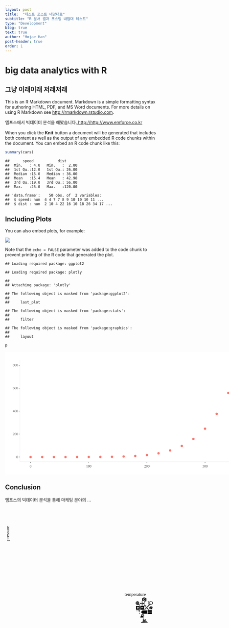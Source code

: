 ```yaml
---
layout: post
title:  "테스트 포스트 내맘대로"
subtitle: "R 분서 결과 포스팅 내맘대 테스트"
type: "Development"
blog: true
text: true
author: "Hojae Han"
post-header: true
order: 1
---
```


# big data analytics with R
## 그냥 이래이래 저래저래

This is an R Markdown document. Markdown is a simple formatting syntax for authoring HTML, PDF, and MS Word documents. For more details on using R Markdown see <http://rmarkdown.rstudio.com>.

엠포스에서 빅데이터 분석을 해봤습니다<sub>~</sub><http://http://www.emforce.co.kr>

When you click the **Knit** button a document will be generated that includes both content as well as the output of any embedded R code chunks within the document. You can embed an R code chunk like this:

``` r
summary(cars)
```

    ##      speed           dist       
    ##  Min.   : 4.0   Min.   :  2.00  
    ##  1st Qu.:12.0   1st Qu.: 26.00  
    ##  Median :15.0   Median : 36.00  
    ##  Mean   :15.4   Mean   : 42.98  
    ##  3rd Qu.:19.0   3rd Qu.: 56.00  
    ##  Max.   :25.0   Max.   :120.00

    ## 'data.frame':    50 obs. of  2 variables:
    ##  $ speed: num  4 4 7 7 8 9 10 10 10 11 ...
    ##  $ dist : num  2 10 4 22 16 10 18 26 34 17 ...

Including Plots
---------------

You can also embed plots, for example:

<img src="md_test_files/figure-markdown_github/pressure-1.png" style="display: block; margin: auto;" />

Note that the `echo = FALSE` parameter was added to the code chunk to prevent printing of the R code that generated the plot.

    ## Loading required package: ggplot2

    ## Loading required package: plotly

    ## 
    ## Attaching package: 'plotly'

    ## The following object is masked from 'package:ggplot2':
    ## 
    ##     last_plot

    ## The following object is masked from 'package:stats':
    ## 
    ##     filter

    ## The following object is masked from 'package:graphics':
    ## 
    ##     layout

``` r
p
```

<div align="center">
<div id="htmlwidget-6c524e28b0b01266c4c6" style="width:100%;height:400px;" class="plotly html-widget html-widget-static-bound js-plotly-plot"><div class="plot-container plotly"><div class="svg-container" style="position: relative; width: 910px; height: 400px;"><svg class="main-svg" xmlns="http://www.w3.org/2000/svg" xmlns:xlink="http://www.w3.org/1999/xlink" width="910" height="400" style="background: rgb(255, 255, 255);"><defs id="defs-0a18e4"><g class="clips"><clipPath id="clip0a18e4xyplot" class="plotclip"><rect width="753" height="332"></rect></clipPath><clipPath class="axesclip" id="clip0a18e4x"><rect x="49" y="0" width="753" height="400"></rect></clipPath><clipPath class="axesclip" id="clip0a18e4y"><rect x="0" y="26" width="910" height="332"></rect></clipPath><clipPath class="axesclip" id="clip0a18e4xy"><rect x="49" y="26" width="753" height="332"></rect></clipPath></g><g class="gradients"></g></defs><g class="bglayer"><rect class="bg" x="49" y="26" width="753" height="332" style="fill: rgb(255, 255, 255); fill-opacity: 1; stroke-width: 0;"></rect></g><g class="draglayer cursor-crosshair"><g class="xy"><rect class="nsewdrag drag" data-subplot="xy" x="49" y="26" width="753" height="332" style="fill: transparent; stroke-width: 0; pointer-events: all;"></rect><rect class="nwdrag drag cursor-nw-resize" data-subplot="xy" x="29" y="6" width="20" height="20" style="fill: transparent; stroke-width: 0; pointer-events: all;"></rect><rect class="nedrag drag cursor-ne-resize" data-subplot="xy" x="802" y="6" width="20" height="20" style="fill: transparent; stroke-width: 0; pointer-events: all;"></rect><rect class="swdrag drag cursor-sw-resize" data-subplot="xy" x="29" y="358" width="20" height="20" style="fill: transparent; stroke-width: 0; pointer-events: all;"></rect><rect class="sedrag drag cursor-se-resize" data-subplot="xy" x="802" y="358" width="20" height="20" style="fill: transparent; stroke-width: 0; pointer-events: all;"></rect><rect class="ewdrag drag cursor-ew-resize" data-subplot="xy" x="124.3" y="358.5" width="602.4" height="20" style="fill: transparent; stroke-width: 0; pointer-events: all;"></rect><rect class="wdrag drag cursor-w-resize" data-subplot="xy" x="49" y="358.5" width="75.3" height="20" style="fill: transparent; stroke-width: 0; pointer-events: all;"></rect><rect class="edrag drag cursor-e-resize" data-subplot="xy" x="726.7" y="358.5" width="75.3" height="20" style="fill: transparent; stroke-width: 0; pointer-events: all;"></rect><rect class="nsdrag drag cursor-ns-resize" data-subplot="xy" x="28.5" y="59.2" width="20" height="265.6" style="fill: transparent; stroke-width: 0; pointer-events: all;"></rect><rect class="sdrag drag cursor-s-resize" data-subplot="xy" x="28.5" y="324.8" width="20" height="33.2" style="fill: transparent; stroke-width: 0; pointer-events: all;"></rect><rect class="ndrag drag cursor-n-resize" data-subplot="xy" x="28.5" y="26" width="20" height="33.2" style="fill: transparent; stroke-width: 0; pointer-events: all;"></rect></g></g><g class="layer-below"><g class="imagelayer"></g><g class="shapelayer"></g></g><g class="cartesianlayer"><g class="subplot xy"><g class="layer-subplot"><g class="shapelayer"></g><g class="imagelayer"></g></g><g class="gridlayer"><g class="x"></g><g class="y"></g></g><g class="zerolinelayer"></g><path class="xlines-below"></path><path class="ylines-below"></path><g class="overlines-below"></g><g class="xaxislayer-below"></g><g class="yaxislayer-below"></g><g class="overaxes-below"></g><g class="plot" transform="translate(49, 26)" clip-path="url(#clip0a18e4xyplot)"><g class="scatterlayer mlayer"><g class="trace scatter traceaced9a" style="stroke-miterlimit: 2; opacity: 1;"><g class="points"><path class="point" transform="translate(34.23,316.91)" d="M2.83,0A2.83,2.83 0 1,1 0,-2.83A2.83,2.83 0 0,1 2.83,0Z" style="opacity: 1; stroke-width: 1.88976px; fill: rgb(248, 118, 109); fill-opacity: 1; stroke: rgb(248, 118, 109); stroke-opacity: 1;"></path><path class="point" transform="translate(72.26,316.91)" d="M2.83,0A2.83,2.83 0 1,1 0,-2.83A2.83,2.83 0 0,1 2.83,0Z" style="opacity: 1; stroke-width: 1.88976px; fill: rgb(248, 118, 109); fill-opacity: 1; stroke: rgb(248, 118, 109); stroke-opacity: 1;"></path><path class="point" transform="translate(110.29,316.91)" d="M2.83,0A2.83,2.83 0 1,1 0,-2.83A2.83,2.83 0 0,1 2.83,0Z" style="opacity: 1; stroke-width: 1.88976px; fill: rgb(248, 118, 109); fill-opacity: 1; stroke: rgb(248, 118, 109); stroke-opacity: 1;"></path><path class="point" transform="translate(148.32,316.9)" d="M2.83,0A2.83,2.83 0 1,1 0,-2.83A2.83,2.83 0 0,1 2.83,0Z" style="opacity: 1; stroke-width: 1.88976px; fill: rgb(248, 118, 109); fill-opacity: 1; stroke: rgb(248, 118, 109); stroke-opacity: 1;"></path><path class="point" transform="translate(186.35,316.88)" d="M2.83,0A2.83,2.83 0 1,1 0,-2.83A2.83,2.83 0 0,1 2.83,0Z" style="opacity: 1; stroke-width: 1.88976px; fill: rgb(248, 118, 109); fill-opacity: 1; stroke: rgb(248, 118, 109); stroke-opacity: 1;"></path><path class="point" transform="translate(224.38,316.81)" d="M2.83,0A2.83,2.83 0 1,1 0,-2.83A2.83,2.83 0 0,1 2.83,0Z" style="opacity: 1; stroke-width: 1.88976px; fill: rgb(248, 118, 109); fill-opacity: 1; stroke: rgb(248, 118, 109); stroke-opacity: 1;"></path><path class="point" transform="translate(262.41,316.63)" d="M2.83,0A2.83,2.83 0 1,1 0,-2.83A2.83,2.83 0 0,1 2.83,0Z" style="opacity: 1; stroke-width: 1.88976px; fill: rgb(248, 118, 109); fill-opacity: 1; stroke: rgb(248, 118, 109); stroke-opacity: 1;"></path><path class="point" transform="translate(300.44,316.22)" d="M2.83,0A2.83,2.83 0 1,1 0,-2.83A2.83,2.83 0 0,1 2.83,0Z" style="opacity: 1; stroke-width: 1.88976px; fill: rgb(248, 118, 109); fill-opacity: 1; stroke: rgb(248, 118, 109); stroke-opacity: 1;"></path><path class="point" transform="translate(338.47,315.34)" d="M2.83,0A2.83,2.83 0 1,1 0,-2.83A2.83,2.83 0 0,1 2.83,0Z" style="opacity: 1; stroke-width: 1.88976px; fill: rgb(248, 118, 109); fill-opacity: 1; stroke: rgb(248, 118, 109); stroke-opacity: 1;"></path><path class="point" transform="translate(376.5,313.61)" d="M2.83,0A2.83,2.83 0 1,1 0,-2.83A2.83,2.83 0 0,1 2.83,0Z" style="opacity: 1; stroke-width: 1.88976px; fill: rgb(248, 118, 109); fill-opacity: 1; stroke: rgb(248, 118, 109); stroke-opacity: 1;"></path><path class="point" transform="translate(414.53,310.43)" d="M2.83,0A2.83,2.83 0 1,1 0,-2.83A2.83,2.83 0 0,1 2.83,0Z" style="opacity: 1; stroke-width: 1.88976px; fill: rgb(248, 118, 109); fill-opacity: 1; stroke: rgb(248, 118, 109); stroke-opacity: 1;"></path><path class="point" transform="translate(452.56,304.89)" d="M2.83,0A2.83,2.83 0 1,1 0,-2.83A2.83,2.83 0 0,1 2.83,0Z" style="opacity: 1; stroke-width: 1.88976px; fill: rgb(248, 118, 109); fill-opacity: 1; stroke: rgb(248, 118, 109); stroke-opacity: 1;"></path><path class="point" transform="translate(490.59,295.56)" d="M2.83,0A2.83,2.83 0 1,1 0,-2.83A2.83,2.83 0 0,1 2.83,0Z" style="opacity: 1; stroke-width: 1.88976px; fill: rgb(248, 118, 109); fill-opacity: 1; stroke: rgb(248, 118, 109); stroke-opacity: 1;"></path><path class="point" transform="translate(528.62,280.96)" d="M2.83,0A2.83,2.83 0 1,1 0,-2.83A2.83,2.83 0 0,1 2.83,0Z" style="opacity: 1; stroke-width: 1.88976px; fill: rgb(248, 118, 109); fill-opacity: 1; stroke: rgb(248, 118, 109); stroke-opacity: 1;"></path><path class="point" transform="translate(566.65,258.12)" d="M2.83,0A2.83,2.83 0 1,1 0,-2.83A2.83,2.83 0 0,1 2.83,0Z" style="opacity: 1; stroke-width: 1.88976px; fill: rgb(248, 118, 109); fill-opacity: 1; stroke: rgb(248, 118, 109); stroke-opacity: 1;"></path><path class="point" transform="translate(604.68,224.42)" d="M2.83,0A2.83,2.83 0 1,1 0,-2.83A2.83,2.83 0 0,1 2.83,0Z" style="opacity: 1; stroke-width: 1.88976px; fill: rgb(248, 118, 109); fill-opacity: 1; stroke: rgb(248, 118, 109); stroke-opacity: 1;"></path><path class="point" transform="translate(642.71,176.11)" d="M2.83,0A2.83,2.83 0 1,1 0,-2.83A2.83,2.83 0 0,1 2.83,0Z" style="opacity: 1; stroke-width: 1.88976px; fill: rgb(248, 118, 109); fill-opacity: 1; stroke: rgb(248, 118, 109); stroke-opacity: 1;"></path><path class="point" transform="translate(680.74,107.96)" d="M2.83,0A2.83,2.83 0 1,1 0,-2.83A2.83,2.83 0 0,1 2.83,0Z" style="opacity: 1; stroke-width: 1.88976px; fill: rgb(248, 118, 109); fill-opacity: 1; stroke: rgb(248, 118, 109); stroke-opacity: 1;"></path><path class="point" transform="translate(718.77,15.09)" d="M2.83,0A2.83,2.83 0 1,1 0,-2.83A2.83,2.83 0 0,1 2.83,0Z" style="opacity: 1; stroke-width: 1.88976px; fill: rgb(248, 118, 109); fill-opacity: 1; stroke: rgb(248, 118, 109); stroke-opacity: 1;"></path></g></g></g></g><g class="overplot"></g><path class="xlines-above crisp" d="M48,358.5H802" style="fill: none; stroke-width: 1px; stroke: rgb(235, 235, 235); stroke-opacity: 1;"></path><path class="ylines-above crisp" d="M48.5,26V358" style="fill: none; stroke-width: 1px; stroke: rgb(235, 235, 235); stroke-opacity: 1;"></path><g class="overlines-above"></g><g class="xaxislayer-above"><path class="xtick ticks crisp" d="M0,358.8320880033209v3.65296803652968" transform="translate(83.22999999999999,0)" style="stroke: rgb(51, 51, 51); stroke-opacity: 1; stroke-width: 1px;"></path><path class="xtick ticks crisp" d="M0,358.8320880033209v3.65296803652968" transform="translate(273.38,0)" style="stroke: rgb(51, 51, 51); stroke-opacity: 1; stroke-width: 1px;"></path><path class="xtick ticks crisp" d="M0,358.8320880033209v3.65296803652968" transform="translate(463.53,0)" style="stroke: rgb(51, 51, 51); stroke-opacity: 1; stroke-width: 1px;"></path><path class="xtick ticks crisp" d="M0,358.8320880033209v3.65296803652968" transform="translate(653.68,0)" style="stroke: rgb(51, 51, 51); stroke-opacity: 1; stroke-width: 1px;"></path><g class="xtick"><text text-anchor="middle" x="0" y="376.51245330012455" data-unformatted="0" data-math="N" transform="translate(83.22999999999999,0)" style="font-family: NanumGothic; font-size: 11.6895px; fill: rgb(77, 77, 77); fill-opacity: 1; white-space: pre;">0</text></g><g class="xtick"><text text-anchor="middle" x="0" y="376.51245330012455" data-unformatted="100" data-math="N" transform="translate(273.38,0)" style="font-family: NanumGothic; font-size: 11.6895px; fill: rgb(77, 77, 77); fill-opacity: 1; white-space: pre;">100</text></g><g class="xtick"><text text-anchor="middle" x="0" y="376.51245330012455" data-unformatted="200" data-math="N" transform="translate(463.53,0)" style="font-family: NanumGothic; font-size: 11.6895px; fill: rgb(77, 77, 77); fill-opacity: 1; white-space: pre;">200</text></g><g class="xtick"><text text-anchor="middle" x="0" y="376.51245330012455" data-unformatted="300" data-math="N" transform="translate(653.68,0)" style="font-family: NanumGothic; font-size: 11.6895px; fill: rgb(77, 77, 77); fill-opacity: 1; white-space: pre;">300</text></g></g><g class="yaxislayer-above"><path class="ytick ticks crisp" d="M48.16791199667912,0h-3.65296803652968" transform="translate(0,342.91)" style="stroke: rgb(51, 51, 51); stroke-opacity: 1; stroke-width: 1px;"></path><path class="ytick ticks crisp" d="M48.16791199667912,0h-3.65296803652968" transform="translate(0,268.02)" style="stroke: rgb(51, 51, 51); stroke-opacity: 1; stroke-width: 1px;"></path><path class="ytick ticks crisp" d="M48.16791199667912,0h-3.65296803652968" transform="translate(0,193.12)" style="stroke: rgb(51, 51, 51); stroke-opacity: 1; stroke-width: 1px;"></path><path class="ytick ticks crisp" d="M48.16791199667912,0h-3.65296803652968" transform="translate(0,118.23)" style="stroke: rgb(51, 51, 51); stroke-opacity: 1; stroke-width: 1px;"></path><path class="ytick ticks crisp" d="M48.16791199667912,0h-3.65296803652968" transform="translate(0,43.34)" style="stroke: rgb(51, 51, 51); stroke-opacity: 1; stroke-width: 1px;"></path><g class="ytick"><text text-anchor="end" x="42.17704441677044" y="4.09132420091325" data-unformatted="0" data-math="N" transform="translate(0,342.91)" style="font-family: NanumGothic; font-size: 11.6895px; fill: rgb(77, 77, 77); fill-opacity: 1; white-space: pre;">0</text></g><g class="ytick"><text text-anchor="end" x="42.17704441677044" y="4.09132420091325" data-unformatted="200" data-math="N" transform="translate(0,268.02)" style="font-family: NanumGothic; font-size: 11.6895px; fill: rgb(77, 77, 77); fill-opacity: 1; white-space: pre;">200</text></g><g class="ytick"><text text-anchor="end" x="42.17704441677044" y="4.09132420091325" data-unformatted="400" data-math="N" transform="translate(0,193.12)" style="font-family: NanumGothic; font-size: 11.6895px; fill: rgb(77, 77, 77); fill-opacity: 1; white-space: pre;">400</text></g><g class="ytick"><text text-anchor="end" x="42.17704441677044" y="4.09132420091325" data-unformatted="600" data-math="N" transform="translate(0,118.23)" style="font-family: NanumGothic; font-size: 11.6895px; fill: rgb(77, 77, 77); fill-opacity: 1; white-space: pre;">600</text></g><g class="ytick"><text text-anchor="end" x="42.17704441677044" y="4.09132420091325" data-unformatted="800" data-math="N" transform="translate(0,43.34)" style="font-family: NanumGothic; font-size: 11.6895px; fill: rgb(77, 77, 77); fill-opacity: 1; white-space: pre;">800</text></g></g><g class="overaxes-above"></g></g></g><g class="polarlayer"></g><g class="ternarylayer"></g><g class="geolayer"></g><g class="pielayer"></g><g class="glimages"></g></svg><div class="gl-container"></div><svg class="main-svg" xmlns="http://www.w3.org/2000/svg" xmlns:xlink="http://www.w3.org/1999/xlink" width="910" height="400"><defs id="topdefs-0a18e4"><g class="clips"></g><clipPath id="legend0a18e4"><rect width="82.22047244094487" height="29.22047244094488" x="1.88976377952756" y="1.88976377952756"></rect></clipPath></defs><g class="layer-above"><g class="imagelayer"></g><g class="shapelayer"><path data-index="0" fill-rule="evenodd" d="M49,358H802V26H49Z" style="opacity: 1; stroke: rgb(0, 0, 0); stroke-opacity: 0; fill: rgb(0, 0, 0); fill-opacity: 0; stroke-width: 0px;"></path></g></g><g class="infolayer"><g class="legend" pointer-events="all" transform="translate(817.0600000000001, 54.755905511810866)"><rect class="bg" shape-rendering="crispEdges" style="stroke: rgb(0, 0, 0); stroke-opacity: 0; fill: rgb(255, 255, 255); fill-opacity: 1; stroke-width: 1.88976px;" width="84.11023622047244" height="31.11023622047244" x="0.94488188976378" y="0.94488188976378"></rect><g class="scrollbox" transform="translate(0, 0)" clip-path="url(#legend0a18e4)"><g class="groups"><g class="traces" transform="translate(1.88976377952756, 16.38976377952756)" style="opacity: 1;"><g class="layers" style="opacity: 1;"><g class="legendfill"></g><g class="legendlines"></g><g class="legendsymbols"><g class="legendpoints"><path class="scatterpts" transform="translate(20,0)" d="M2.83,0A2.83,2.83 0 1,1 0,-2.83A2.83,2.83 0 0,1 2.83,0Z" style="opacity: 1; stroke-width: 1.88976px; fill: rgb(248, 118, 109); fill-opacity: 1; stroke: rgb(248, 118, 109); stroke-opacity: 1;"></path></g></g></g><text class="legendtext user-select-none" text-anchor="start" data-unformatted="trace 0" data-math="N" x="40" y="4.55890410958905" style="font-family: NanumGothic; font-size: 11.6895px; fill: rgb(0, 0, 0); fill-opacity: 1; white-space: pre;">trace 0</text><rect class="legendtoggle" pointer-events="all" x="0" y="-9.5" width="126" height="19" style="cursor: pointer; fill: rgb(0, 0, 0); fill-opacity: 0;"></rect></g></g></g><rect class="scrollbar" rx="20" ry="3" width="0" height="0" style="fill: rgb(128, 139, 164); fill-opacity: 1;" x="0" y="0"></rect></g><g class="g-gtitle"></g><g class="g-xtitle" transform="translate(0,-14.999792444997865)"><text class="xtitle" x="425.5" y="411.49979244499787" text-anchor="middle" data-unformatted="temperature" data-math="N" style="font-family: NanumGothic; font-size: 14.61px; fill: rgb(0, 0, 0); opacity: 1; font-weight: normal; white-space: pre;">temperature</text></g><g class="g-ytitle" transform="translate(3.3876953125,0)"><text class="ytitle" transform="rotate(-90,10.112079701120841,192)" x="10.112079701120841" y="192" text-anchor="middle" data-unformatted="pressure" data-math="N" style="font-family: NanumGothic; font-size: 14.61px; fill: rgb(0, 0, 0); opacity: 1; font-weight: normal; white-space: pre;">pressure</text></g><g class="annotation" data-index="0" style="opacity: 1;"><g class="annotation-text-g" transform="rotate(0,840.0600000000001,15.499999999999998)"><g class="cursor-pointer" transform="translate(817, 5)"><rect class="bg" x="0.5" y="0.5" width="45" height="20" style="stroke-width: 1px; stroke: rgb(0, 0, 0); stroke-opacity: 0; fill: rgb(0, 0, 0); fill-opacity: 0;"></rect><text class="annotation-text" text-anchor="middle" data-unformatted="colour" data-math="N" x="23.234375" y="15.5" style="font-family: NanumGothic; font-size: 14.6119px; fill: rgb(0, 0, 0); fill-opacity: 1; white-space: pre;">colour</text></g></g></g></g><g class="menulayer"></g><g class="zoomlayer"></g><g class="hoverlayer"></g></svg><div class="modebar modebar--hover" style="z-index: 1;"><div class="modebar-group"><a rel="tooltip" class="modebar-btn" data-title="Download plot as a png" data-toggle="false" data-gravity="n"><svg height="1em" width="1em" viewBox="0 0 1000 1000"><path d="m500 450c-83 0-150-67-150-150 0-83 67-150 150-150 83 0 150 67 150 150 0 83-67 150-150 150z m400 150h-120c-16 0-34 13-39 29l-31 93c-6 15-23 28-40 28h-340c-16 0-34-13-39-28l-31-94c-6-15-23-28-40-28h-120c-55 0-100-45-100-100v-450c0-55 45-100 100-100h800c55 0 100 45 100 100v450c0 55-45 100-100 100z m-400-550c-138 0-250 112-250 250 0 138 112 250 250 250 138 0 250-112 250-250 0-138-112-250-250-250z m365 380c-19 0-35 16-35 35 0 19 16 35 35 35 19 0 35-16 35-35 0-19-16-35-35-35z" transform="matrix(1 0 0 -1 0 850)"></path></svg></a></div><div class="modebar-group"><a rel="tooltip" class="modebar-btn active" data-title="Zoom" data-attr="dragmode" data-val="zoom" data-toggle="false" data-gravity="n"><svg height="1em" width="1em" viewBox="0 0 1000 1000"><path d="m1000-25l-250 251c40 63 63 138 63 218 0 224-182 406-407 406-224 0-406-182-406-406s183-406 407-406c80 0 155 22 218 62l250-250 125 125z m-812 250l0 438 437 0 0-438-437 0z m62 375l313 0 0-312-313 0 0 312z" transform="matrix(1 0 0 -1 0 850)"></path></svg></a><a rel="tooltip" class="modebar-btn" data-title="Pan" data-attr="dragmode" data-val="pan" data-toggle="false" data-gravity="n"><svg height="1em" width="1em" viewBox="0 0 1000 1000"><path d="m1000 350l-187 188 0-125-250 0 0 250 125 0-188 187-187-187 125 0 0-250-250 0 0 125-188-188 186-187 0 125 252 0 0-250-125 0 187-188 188 188-125 0 0 250 250 0 0-126 187 188z" transform="matrix(1 0 0 -1 0 850)"></path></svg></a><a rel="tooltip" class="modebar-btn" data-title="Box Select" data-attr="dragmode" data-val="select" data-toggle="false" data-gravity="n"><svg height="1em" width="1em" viewBox="0 0 1000 1000"><path d="m0 850l0-143 143 0 0 143-143 0z m286 0l0-143 143 0 0 143-143 0z m285 0l0-143 143 0 0 143-143 0z m286 0l0-143 143 0 0 143-143 0z m-857-286l0-143 143 0 0 143-143 0z m857 0l0-143 143 0 0 143-143 0z m-857-285l0-143 143 0 0 143-143 0z m857 0l0-143 143 0 0 143-143 0z m-857-286l0-143 143 0 0 143-143 0z m286 0l0-143 143 0 0 143-143 0z m285 0l0-143 143 0 0 143-143 0z m286 0l0-143 143 0 0 143-143 0z" transform="matrix(1 0 0 -1 0 850)"></path></svg></a><a rel="tooltip" class="modebar-btn" data-title="Lasso Select" data-attr="dragmode" data-val="lasso" data-toggle="false" data-gravity="n"><svg height="1em" width="1.031em" viewBox="0 0 1031 1000"><path d="m1018 538c-36 207-290 336-568 286-277-48-473-256-436-463 10-57 36-108 76-151-13-66 11-137 68-183 34-28 75-41 114-42l-55-70 0 0c-2-1-3-2-4-3-10-14-8-34 5-45 14-11 34-8 45 4 1 1 2 3 2 5l0 0 113 140c16 11 31 24 45 40 4 3 6 7 8 11 48-3 100 0 151 9 278 48 473 255 436 462z m-624-379c-80 14-149 48-197 96 42 42 109 47 156 9 33-26 47-66 41-105z m-187-74c-19 16-33 37-39 60 50-32 109-55 174-68-42-25-95-24-135 8z m360 75c-34-7-69-9-102-8 8 62-16 128-68 170-73 59-175 54-244-5-9 20-16 40-20 61-28 159 121 317 333 354s407-60 434-217c28-159-121-318-333-355z" transform="matrix(1 0 0 -1 0 850)"></path></svg></a></div><div class="modebar-group"><a rel="tooltip" class="modebar-btn" data-title="Zoom in" data-attr="zoom" data-val="in" data-toggle="false" data-gravity="n"><svg height="1em" width="1em" viewBox="0 0 1000 1000"><path d="m1 787l0-875 875 0 0 875-875 0z m687-500l-187 0 0-187-125 0 0 187-188 0 0 125 188 0 0 187 125 0 0-187 187 0 0-125z" transform="matrix(1 0 0 -1 0 850)"></path></svg></a><a rel="tooltip" class="modebar-btn" data-title="Zoom out" data-attr="zoom" data-val="out" data-toggle="false" data-gravity="n"><svg height="1em" width="1em" viewBox="0 0 1000 1000"><path d="m0 788l0-876 875 0 0 876-875 0z m688-500l-500 0 0 125 500 0 0-125z" transform="matrix(1 0 0 -1 0 850)"></path></svg></a><a rel="tooltip" class="modebar-btn" data-title="Autoscale" data-attr="zoom" data-val="auto" data-toggle="false" data-gravity="n"><svg height="1em" width="1em" viewBox="0 0 1000 1000"><path d="m250 850l-187 0-63 0 0-62 0-188 63 0 0 188 187 0 0 62z m688 0l-188 0 0-62 188 0 0-188 62 0 0 188 0 62-62 0z m-875-938l0 188-63 0 0-188 0-62 63 0 187 0 0 62-187 0z m875 188l0-188-188 0 0-62 188 0 62 0 0 62 0 188-62 0z m-125 188l-1 0-93-94-156 156 156 156 92-93 2 0 0 250-250 0 0-2 93-92-156-156-156 156 94 92 0 2-250 0 0-250 0 0 93 93 157-156-157-156-93 94 0 0 0-250 250 0 0 0-94 93 156 157 156-157-93-93 0 0 250 0 0 250z" transform="matrix(1 0 0 -1 0 850)"></path></svg></a><a rel="tooltip" class="modebar-btn" data-title="Reset axes" data-attr="zoom" data-val="reset" data-toggle="false" data-gravity="n"><svg height="1em" width="0.9286em" viewBox="0 0 928.6 1000"><path d="m786 296v-267q0-15-11-26t-25-10h-214v214h-143v-214h-214q-15 0-25 10t-11 26v267q0 1 0 2t0 2l321 264 321-264q1-1 1-4z m124 39l-34-41q-5-5-12-6h-2q-7 0-12 3l-386 322-386-322q-7-4-13-4-7 2-12 7l-35 41q-4 5-3 13t6 12l401 334q18 15 42 15t43-15l136-114v109q0 8 5 13t13 5h107q8 0 13-5t5-13v-227l122-102q5-5 6-12t-4-13z" transform="matrix(1 0 0 -1 0 850)"></path></svg></a></div><div class="modebar-group"><a rel="tooltip" class="modebar-btn" data-title="Toggle Spike Lines" data-attr="_cartesianSpikesEnabled" data-val="on" data-toggle="false" data-gravity="n"><svg height="1em" width="1em" viewBox="0 0 1000 1000"><path d="M512 409c0-57-46-104-103-104-57 0-104 47-104 104 0 57 47 103 104 103 57 0 103-46 103-103z m-327-39l92 0 0 92-92 0z m-185 0l92 0 0 92-92 0z m370-186l92 0 0 93-92 0z m0-184l92 0 0 92-92 0z" transform="matrix(1.5 0 0 -1.5 0 850)"></path></svg></a><a rel="tooltip" class="modebar-btn active" data-title="Show closest data on hover" data-attr="hovermode" data-val="closest" data-toggle="false" data-gravity="ne"><svg height="1em" width="1.5em" viewBox="0 0 1500 1000"><path d="m375 725l0 0-375-375 375-374 0-1 1125 0 0 750-1125 0z" transform="matrix(1 0 0 -1 0 850)"></path></svg></a><a rel="tooltip" class="modebar-btn" data-title="Compare data on hover" data-attr="hovermode" data-val="x" data-toggle="false" data-gravity="ne"><svg height="1em" width="1.125em" viewBox="0 0 1125 1000"><path d="m187 786l0 2-187-188 188-187 0 0 937 0 0 373-938 0z m0-499l0 1-187-188 188-188 0 0 937 0 0 376-938-1z" transform="matrix(1 0 0 -1 0 850)"></path></svg></a></div><div class="modebar-group"><a rel="tooltip" class="modebar-btn" data-title="Collaborate" data-toggle="false" data-gravity="n"><svg height="1em" width="1.8181818181818181em" viewBox="0 0 1000 550"><path d="M487 375c7-10 9-23 5-36l-79-259c-3-12-11-23-22-31-11-8-22-12-35-12l-263 0c-15 0-29 5-43 15-13 10-23 23-28 37-5 13-5 25-1 37 0 0 0 3 1 7 1 5 1 8 1 11 0 2 0 4-1 6 0 3-1 5-1 6 1 2 2 4 3 6 1 2 2 4 4 6 2 3 4 5 5 7 5 7 9 16 13 26 4 10 7 19 9 26 0 2 0 5 0 9-1 4-1 6 0 8 0 2 2 5 4 8 3 3 5 5 5 7 4 6 8 15 12 26 4 11 7 19 7 26 1 1 0 4 0 9-1 4-1 7 0 8 1 2 3 5 6 8 4 4 6 6 6 7 4 5 8 13 13 24 4 11 7 20 7 28 1 1 0 4 0 7-1 3-1 6-1 7 0 2 1 4 3 6 1 1 3 4 5 6 2 3 3 5 5 6 1 2 3 5 4 9 2 3 3 7 5 10 1 3 2 6 4 10 2 4 4 7 6 9 2 3 4 5 7 7 3 2 7 3 11 3 3 0 8 0 13-1l0-1c7 2 12 2 14 2l218 0c14 0 25-5 32-16 8-10 10-23 6-37l-79-259c-7-22-13-37-20-43-7-7-19-10-37-10l-248 0c-5 0-9-2-11-5-2-3-2-7 0-12 4-13 18-20 41-20l264 0c5 0 10 2 16 5 5 3 8 6 10 11l85 282c2 5 2 10 2 17 7-3 13-7 17-13z m-304 0c-1-3-1-5 0-7 1-1 3-2 6-2l174 0c2 0 4 1 7 2 2 2 4 4 5 7l6 18c0 3 0 5-1 7-1 1-3 2-6 2l-173 0c-3 0-5-1-8-2-2-2-4-4-4-7z m-24-73c-1-3-1-5 0-7 2-2 3-2 6-2l174 0c2 0 5 0 7 2 3 2 4 4 5 7l6 18c1 2 0 5-1 6-1 2-3 3-5 3l-174 0c-3 0-5-1-7-3-3-1-4-4-5-6z" transform="matrix(1 0 0 -1 0 500)"></path></svg></a></div><div class="modebar-group"><a href="https://plot.ly/" target="_blank" data-title="Produced with Plotly" class="modebar-btn plotlyjsicon modebar-btn--logo"><svg height="1em" width="1.542em" viewBox="0 0 1542 1000"><path d="m0-10h182v-140h-182v140z m228 146h183v-286h-183v286z m225 714h182v-1000h-182v1000z m225-285h182v-715h-182v715z m225 142h183v-857h-183v857z m231-428h182v-429h-182v429z m225-291h183v-138h-183v138z" transform="matrix(1 0 0 -1 0 850)"></path></svg></a></div></div></div></div></div>
<script type="application/json" data-for="htmlwidget-6c524e28b0b01266c4c6">{"x":{"data":[{"x":[0,20,40,60,80,100,120,140,160,180,200,220,240,260,280,300,320,340,360],"y":[0.0002,0.0012,0.006,0.03,0.09,0.27,0.75,1.85,4.2,8.8,17.3,32.1,57,96,157,247,376,558,806],"text":["temperature:   0<br />pressure:   0.0002<br />colour: ","temperature:  20<br />pressure:   0.0012<br />colour: ","temperature:  40<br />pressure:   0.0060<br />colour: ","temperature:  60<br />pressure:   0.0300<br />colour: ","temperature:  80<br />pressure:   0.0900<br />colour: ","temperature: 100<br />pressure:   0.2700<br />colour: ","temperature: 120<br />pressure:   0.7500<br />colour: ","temperature: 140<br />pressure:   1.8500<br />colour: ","temperature: 160<br />pressure:   4.2000<br />colour: ","temperature: 180<br />pressure:   8.8000<br />colour: ","temperature: 200<br />pressure:  17.3000<br />colour: ","temperature: 220<br />pressure:  32.1000<br />colour: ","temperature: 240<br />pressure:  57.0000<br />colour: ","temperature: 260<br />pressure:  96.0000<br />colour: ","temperature: 280<br />pressure: 157.0000<br />colour: ","temperature: 300<br />pressure: 247.0000<br />colour: ","temperature: 320<br />pressure: 376.0000<br />colour: ","temperature: 340<br />pressure: 558.0000<br />colour: ","temperature: 360<br />pressure: 806.0000<br />colour: "],"type":"scatter","mode":"markers","marker":{"autocolorscale":false,"color":"rgba(248,118,109,1)","opacity":1,"size":5.66929133858268,"symbol":"circle","line":{"width":1.88976377952756,"color":"rgba(248,118,109,1)"}},"hoveron":"points","legendgroup":"","showlegend":true,"xaxis":"x","yaxis":"y","hoverinfo":"text","frame":null}],"layout":{"margin":{"t":26.2283105022831,"r":7.30593607305936,"b":40.1826484018265,"l":43.1050228310502},"plot_bgcolor":"rgba(255,255,255,1)","paper_bgcolor":"rgba(255,255,255,1)","font":{"color":"rgba(0,0,0,1)","family":"NanumGothic","size":14.6118721461187},"xaxis":{"domain":[0,1],"automargin":true,"type":"linear","autorange":false,"range":[-18,378],"tickmode":"array","ticktext":["0","100","200","300"],"tickvals":[0,100,200,300],"categoryorder":"array","categoryarray":["0","100","200","300"],"nticks":null,"ticks":"outside","tickcolor":"rgba(51,51,51,1)","ticklen":3.65296803652968,"tickwidth":0.66417600664176,"showticklabels":true,"tickfont":{"color":"rgba(77,77,77,1)","family":"NanumGothic","size":11.689497716895},"tickangle":-0,"showline":true,"linecolor":"rgba(235,235,235,1)","linewidth":0.66417600664176,"showgrid":false,"gridcolor":null,"gridwidth":0,"zeroline":false,"anchor":"y","title":"temperature","titlefont":{"color":"rgba(0,0,0,1)","family":"NanumGothic","size":14.6118721461187},"hoverformat":".2f"},"yaxis":{"domain":[0,1],"automargin":true,"type":"linear","autorange":false,"range":[-40.29979,846.29999],"tickmode":"array","ticktext":["0","200","400","600","800"],"tickvals":[0,200,400,600,800],"categoryorder":"array","categoryarray":["0","200","400","600","800"],"nticks":null,"ticks":"outside","tickcolor":"rgba(51,51,51,1)","ticklen":3.65296803652968,"tickwidth":0.66417600664176,"showticklabels":true,"tickfont":{"color":"rgba(77,77,77,1)","family":"NanumGothic","size":11.689497716895},"tickangle":-0,"showline":true,"linecolor":"rgba(235,235,235,1)","linewidth":0.66417600664176,"showgrid":false,"gridcolor":null,"gridwidth":0,"zeroline":false,"anchor":"x","title":"pressure","titlefont":{"color":"rgba(0,0,0,1)","family":"NanumGothic","size":14.6118721461187},"hoverformat":".2f"},"shapes":[{"type":"rect","fillcolor":null,"line":{"color":null,"width":0,"linetype":[]},"yref":"paper","xref":"paper","x0":0,"x1":1,"y0":0,"y1":1}],"showlegend":true,"legend":{"bgcolor":"rgba(255,255,255,1)","bordercolor":"transparent","borderwidth":1.88976377952756,"font":{"color":"rgba(0,0,0,1)","family":"NanumGothic","size":11.689497716895},"y":0.913385826771654},"annotations":[{"text":"colour","x":1.02,"y":1,"showarrow":false,"ax":0,"ay":0,"font":{"color":"rgba(0,0,0,1)","family":"NanumGothic","size":14.6118721461187},"xref":"paper","yref":"paper","textangle":-0,"xanchor":"left","yanchor":"bottom","legendTitle":true}],"hovermode":"closest","barmode":"relative"},"config":{"doubleClick":"reset","modeBarButtonsToAdd":[{"name":"Collaborate","icon":{"width":1000,"ascent":500,"descent":-50,"path":"M487 375c7-10 9-23 5-36l-79-259c-3-12-11-23-22-31-11-8-22-12-35-12l-263 0c-15 0-29 5-43 15-13 10-23 23-28 37-5 13-5 25-1 37 0 0 0 3 1 7 1 5 1 8 1 11 0 2 0 4-1 6 0 3-1 5-1 6 1 2 2 4 3 6 1 2 2 4 4 6 2 3 4 5 5 7 5 7 9 16 13 26 4 10 7 19 9 26 0 2 0 5 0 9-1 4-1 6 0 8 0 2 2 5 4 8 3 3 5 5 5 7 4 6 8 15 12 26 4 11 7 19 7 26 1 1 0 4 0 9-1 4-1 7 0 8 1 2 3 5 6 8 4 4 6 6 6 7 4 5 8 13 13 24 4 11 7 20 7 28 1 1 0 4 0 7-1 3-1 6-1 7 0 2 1 4 3 6 1 1 3 4 5 6 2 3 3 5 5 6 1 2 3 5 4 9 2 3 3 7 5 10 1 3 2 6 4 10 2 4 4 7 6 9 2 3 4 5 7 7 3 2 7 3 11 3 3 0 8 0 13-1l0-1c7 2 12 2 14 2l218 0c14 0 25-5 32-16 8-10 10-23 6-37l-79-259c-7-22-13-37-20-43-7-7-19-10-37-10l-248 0c-5 0-9-2-11-5-2-3-2-7 0-12 4-13 18-20 41-20l264 0c5 0 10 2 16 5 5 3 8 6 10 11l85 282c2 5 2 10 2 17 7-3 13-7 17-13z m-304 0c-1-3-1-5 0-7 1-1 3-2 6-2l174 0c2 0 4 1 7 2 2 2 4 4 5 7l6 18c0 3 0 5-1 7-1 1-3 2-6 2l-173 0c-3 0-5-1-8-2-2-2-4-4-4-7z m-24-73c-1-3-1-5 0-7 2-2 3-2 6-2l174 0c2 0 5 0 7 2 3 2 4 4 5 7l6 18c1 2 0 5-1 6-1 2-3 3-5 3l-174 0c-3 0-5-1-7-3-3-1-4-4-5-6z"},"click":"function(gd) { \n        // is this being viewed in RStudio?\n        if (location.search == '?viewer_pane=1') {\n          alert('To learn about plotly for collaboration, visit:\\n https://cpsievert.github.io/plotly_book/plot-ly-for-collaboration.html');\n        } else {\n          window.open('https://cpsievert.github.io/plotly_book/plot-ly-for-collaboration.html', '_blank');\n        }\n      }"}],"cloud":false},"source":"A","attrs":{"c1f7f2ab896":{"x":{},"y":{},"colour":{},"type":"scatter"}},"cur_data":"c1f7f2ab896","visdat":{"c1f7f2ab896":["function (y) ","x"]},"highlight":{"on":"plotly_click","persistent":false,"dynamic":false,"selectize":false,"opacityDim":0.2,"selected":{"opacity":1},"debounce":0},"base_url":"https://plot.ly"},"evals":["config.modeBarButtonsToAdd.0.click"],"jsHooks":[]}</script>
</div>


Conclusion
----------

엠포스의 빅데이터 분석을 통해 마케팅 분야의 ...
